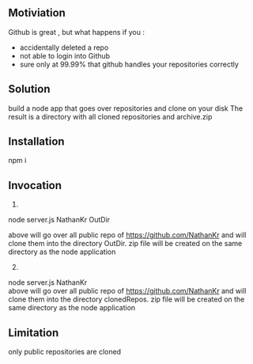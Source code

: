 <h2>Motiviation</h2>
Github is great , but what happens if you :
<ul>
<li>accidentally deleted a repo</li>
<li>not able to login into Github</li>
<li>sure only at 99.99% that github handles your repositories correctly</li>
</ul>

<h2>Solution</h2>
build a node app that goes over repositories and clone on your disk
The result is a directory with all cloned repositories and archive.zip

<h2>Installation</h2>
npm i

<h2>Invocation</h2>

1.
node server.js NathanKr OutDir 

above will go over all public repo of https://github.com/NathanKr and will clone them into the directory OutDir. 
zip file will be created on the same directory as the node application

2.
node server.js NathanKr  
above will go over all public repo of https://github.com/NathanKr and will clone them into the directory clonedRepos. 
zip file will be created on the same directory as the node application


<h2>Limitation</h2>
only public repositories are cloned


